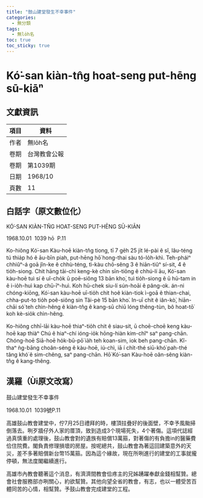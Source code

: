 ```yaml
---
title: "鼓山建堂發生不幸事件"
categories:
  - 無分類
tags:
  - 無lo̍h名
toc: true
toc_sticky: true
---
```


# Kó͘-san kiàn-tn̂g hoat-seng put-hēng sū-kiāⁿ

## 文獻資訊

| 項目 | 資料 |
|---|---|
| 作者 | 無lo̍h名 |
| 卷期 | 台灣教會公報 |
| 卷期 | 第1039期 |
| 日期 | 1968/10 |
| 頁數 | 11 |

## 白話字（原文數位化）

KÓ͘-SAN KIÀN-TN̂G HOAT-SENG PUT-HĒNG SŪ-KIĀN

1968.10.01  1039 hō  P.11

Ko-hiông Kó͘-san Kàu-hoē kiàn-tn̂g tiong, tī 7 ge̍h 25 ji̍t lé-pài ê sî, lâu-téng tú thia̍p hó ê āu-bīn piah, put-hēng hō͘ hong-thai sàu tó-lo̍h-khì. Teh-pháiⁿ chhiûⁿ-á goā jîn-ke ê chhù-téng, tì-kàu chō-sêng 3 ê hiān-tiûⁿ sí-sit, 4 ê tio̍h-siong. Chit hāng tāi-chì keng-kè chin sīn-tiōng ê chhú-lí āu, Kó͘-san kàu-hoē tuì sí ê uî-cho̍k ū poē-siông 13 bān kho͘, tuì tio̍h-siong ê ū hū-tam in ê i-io̍h-huì kap chū-īⁿ-huì. Koh hū-chek siu-lí sún-hoāi ê pâng-ok. án-ni chóng-kiōng, Kó͘-san kàu-hoē uī-tio̍h chit hoê kiàn-tiok ì-goā ê thian-chai, chha-put-to tio̍h poê-siông sin Tâi-pè 15 bān kho͘. In-uī chit ê iân-kò͘, hiān-chāi só͘ teh chìn-hêng ê kiàn-tn̂g ê kang-sū chiū lóng thêng-tùn, bô hoat-tō͘ koh kè-sio̍k chìn-hêng.

Ko-hiông chhī-lāi kàu-hoē thiaⁿ-tio̍h chit ê siau-sit, ū choē-choē keng kàu-hoē kap thiàⁿ Chú ê hiaⁿ-chí ióng-io̍k hōng-hiàn kim-chîⁿ saⁿ pang-chān. Chóng-hoē Siā-hoē ho̍k-bū-pō͘ ia̍h teh koan-sim, iok beh pang-chān. Kî-thaⁿ ǹg-bāng choân-séng ê kàu-hoē, iú-chì, iā í chi̍t-thé siū-khó͘ pah-thé tâng khó͘ ê sim-chêng, saⁿ pang-chān. Hō͘ Kó͘-san Kàu-hoē oân-sêng kiàn-tn̂g ê kang-thêng.

## 漢羅（Ùi原文改寫）

鼓山建堂發生不幸事件

1968.10.01  1039號P.11

高雄鼓山教會建堂中，佇7月25日禮拜的時，樓頂拄疊好的後面壁，不幸予風颱掃倒落去。咧歹牆仔外人家的厝頂，致到造成3个現場死失，4个著傷。這項代誌經過真慎重的處理後，鼓山教會對的遺族有賠償13萬箍，對著傷的有負擔in的醫藥費佮住院費。閣負責修理損壞的房屋。按呢總共，鼓山教會為著這回建築意外的天災，差不多著賠償新台幣15萬箍。因為這个緣故，現在所咧進行的建堂的工事就攏停頓，無法度閣繼續進行。

高雄市內教會聽著這个消息，有濟濟間教會佮疼主的兄姊踴躍奉獻金錢相幫贊。總會社會服務部亦咧關心，約欲幫贊。其他向望全省的教會，有志，也以一體受苦百體同苦的心情，相幫贊。予鼓山教會完成建堂的工程。

